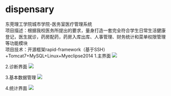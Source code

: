 
# dispensary
东莞理工学院城市学院-医务室医疗管理系统<br/>
项目描述：根据我校医务所提出的要求，量身打造一套完全符合学生日常生活健康登记，医生就诊，药房配药，药房入库出库、人事管理、财务统计和菜单权限管理等功能模块<br/>
项目技术：开源框架rapid-framework（基于SSH）+Tomcat7+MySQL+Linux+Myeclipse2014
1.主界面
![](http://o8jd5ti1a.bkt.clouddn.com/QQ%E6%88%AA%E5%9B%BE20160611112835.png)

2.诊断界面
![](http://o8jd5ti1a.bkt.clouddn.com/QQ%E6%88%AA%E5%9B%BE20160611112932.png)

3.基本数据管理
![](http://o8jd5ti1a.bkt.clouddn.com/QQ%E6%88%AA%E5%9B%BE20160611112910.png)

4.统计界面
![](http://o8jd5ti1a.bkt.clouddn.com/QQ%E6%88%AA%E5%9B%BE20160611113018.png)
